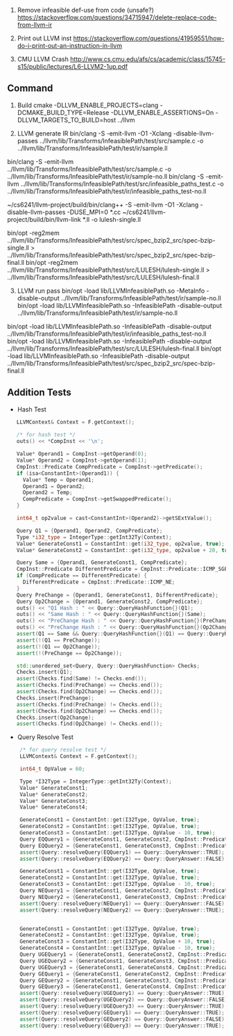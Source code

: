 1. Remove infeasible def-use from code (unsafe?)
https://stackoverflow.com/questions/34715947/delete-replace-code-from-llvm-ir

2. Print out LLVM inst
https://stackoverflow.com/questions/41959551/how-do-i-print-out-an-instruction-in-llvm

3. CMU LLVM Crash
http://www.cs.cmu.edu/afs/cs/academic/class/15745-s15/public/lectures/L6-LLVM2-1up.pdf


## Command
1. Build
cmake -DLLVM_ENABLE_PROJECTS=clang -DCMAKE_BUILD_TYPE=Release -DLLVM_ENABLE_ASSERTIONS=On -DLLVM_TARGETS_TO_BUILD=host ../llvm

2. LLVM generate IR
bin/clang -S -emit-llvm -O1 -Xclang -disable-llvm-passes ../llvm/lib/Transforms/InfeasiblePath/test/src/sample.c -o ../llvm/lib/Transforms/InfeasiblePath/test/ir/sample.ll

bin/clang -S -emit-llvm ../llvm/lib/Transforms/InfeasiblePath/test/src/sample.c -o ../llvm/lib/Transforms/InfeasiblePath/test/ir/sample-no.ll
bin/clang -S -emit-llvm ../llvm/lib/Transforms/InfeasiblePath/test/src/infeasible_paths_test.c -o ../llvm/lib/Transforms/InfeasiblePath/test/ir/infeasible_paths_test-no.ll

~/cs6241/llvm-project/build/bin/clang++ -S -emit-llvm -O1 -Xclang -disable-llvm-passes -DUSE_MPI=0 *.cc
~/cs6241/llvm-project/build/bin/llvm-link *.ll -o lulesh-single.ll

bin/opt -reg2mem ../llvm/lib/Transforms/InfeasiblePath/test/src/spec_bzip2_src/spec-bzip-single.ll > ../llvm/lib/Transforms/InfeasiblePath/test/src/spec_bzip2_src/spec-bzip-final.ll
bin/opt -reg2mem ../llvm/lib/Transforms/InfeasiblePath/test/src/LULESH/lulesh-single.ll > ../llvm/lib/Transforms/InfeasiblePath/test/src/LULESH/lulesh-final.ll

3. LLVM run pass
bin/opt -load lib/LLVMInfeasiblePath.so -MetaInfo -disable-output ../llvm/lib/Transforms/InfeasiblePath/test/ir/sample-no.ll
bin/opt -load lib/LLVMInfeasiblePath.so -InfeasiblePath -disable-output ../llvm/lib/Transforms/InfeasiblePath/test/ir/sample-no.ll

bin/opt -load lib/LLVMInfeasiblePath.so -InfeasiblePath -disable-output ../llvm/lib/Transforms/InfeasiblePath/test/ir/infeasible_paths_test-no.ll
bin/opt -load lib/LLVMInfeasiblePath.so -InfeasiblePath -disable-output ../llvm/lib/Transforms/InfeasiblePath/test/src/LULESH/lulesh-final.ll
bin/opt -load lib/LLVMInfeasiblePath.so -InfeasiblePath -disable-output ../llvm/lib/Transforms/InfeasiblePath/test/src/spec_bzip2_src/spec-bzip-final.ll

## Addition Tests
- Hash Test
```c++
   LLVMContext& Context = F.getContext();
    
   /* for hash test */
   outs() << *CompInst << '\n';

   Value* Operand1 = CompInst->getOperand(0);
   Value* Operand2 = CompInst->getOperand(1);
   CmpInst::Predicate CompPredicate = CompInst->getPredicate();
   if (isa<ConstantInt>(Operand1)) {
     Value* Temp = Operand1;
     Operand1 = Operand2;
     Operand2 = Temp;
     CompPredicate = CompInst->getSwappedPredicate();
   }

   int64_t op2value = cast<ConstantInt>(Operand2)->getSExtValue();

   Query Q1 = {Operand1, Operand2, CompPredicate};
   Type *i32_type = IntegerType::getInt32Ty(Context);
   Value* GenerateConst1 = ConstantInt::get(i32_type, op2value, true);
   Value* GenerateConst2 = ConstantInt::get(i32_type, op2value + 20, true);

   Query Same = {Operand1, GenerateConst1, CompPredicate};
   CmpInst::Predicate DifferentPredicate = CmpInst::Predicate::ICMP_SGE;
   if (CompPredicate == DifferentPredicate) {
     DifferentPredicate = CmpInst::Predicate::ICMP_NE;
   }
   Query PreChange = {Operand1, GenerateConst1, DifferentPredicate};
   Query Op2Change = {Operand1, GenerateConst2, CompPredicate};
   outs() << "Q1 Hash : " << Query::QueryHashFunction{}(Q1);
   outs() << "Same Hash : " << Query::QueryHashFunction{}(Same);
   outs() << "PreChange Hash : " << Query::QueryHashFunction{}(PreChange);
   outs() << "PreChange Hash : " << Query::QueryHashFunction{}(Op2Change);
   assert(Q1 == Same && Query::QueryHashFunction{}(Q1) == Query::QueryHashFunction{}(Same));
   assert(!(Q1 == PreChange));
   assert(!(Q1 == Op2Change));
   assert(!(PreChange == Op2Change));

   std::unordered_set<Query, Query::QueryHashFunction> Checks;
   Checks.insert(Q1);
   assert(Checks.find(Same) != Checks.end());
   assert(Checks.find(PreChange) == Checks.end());
   assert(Checks.find(Op2Change) == Checks.end());
   Checks.insert(PreChange);
   assert(Checks.find(PreChange) != Checks.end());
   assert(Checks.find(Op2Change) == Checks.end());
   Checks.insert(Op2Change);
   assert(Checks.find(Op2Change) != Checks.end());
```

- Query Resolve Test
```cpp
    /* for query resolve test */
    LLVMContext& Context = F.getContext();

    int64_t OpValue = 60;

    Type *I32Type = IntegerType::getInt32Ty(Context);
    Value* GenerateConst1;
    Value* GenerateConst2;
    Value* GenerateConst3;
    Value* GenerateConst4;

    GenerateConst1 = ConstantInt::get(I32Type, OpValue, true);
    GenerateConst2 = ConstantInt::get(I32Type, OpValue, true);
    GenerateConst3 = ConstantInt::get(I32Type, OpValue - 10, true);
    Query EQQuery1 = {GenerateConst1, GenerateConst2, CmpInst::Predicate::ICMP_EQ};
    Query EQQuery2 = {GenerateConst1, GenerateConst3, CmpInst::Predicate::ICMP_EQ};
    assert(Query::resolveQuery(EQQuery1) == Query::QueryAnswer::TRUE);
    assert(Query::resolveQuery(EQQuery2) == Query::QueryAnswer::FALSE);

    GenerateConst1 = ConstantInt::get(I32Type, OpValue, true);
    GenerateConst2 = ConstantInt::get(I32Type, OpValue, true);
    GenerateConst3 = ConstantInt::get(I32Type, OpValue - 10, true);
    Query NEQuery1 = {GenerateConst1, GenerateConst2, CmpInst::Predicate::ICMP_NE};
    Query NEQuery2 = {GenerateConst1, GenerateConst3, CmpInst::Predicate::ICMP_NE};
    assert(Query::resolveQuery(NEQuery1) == Query::QueryAnswer::FALSE);
    assert(Query::resolveQuery(NEQuery2) == Query::QueryAnswer::TRUE);


    GenerateConst1 = ConstantInt::get(I32Type, OpValue, true);
    GenerateConst2 = ConstantInt::get(I32Type, OpValue, true);
    GenerateConst3 = ConstantInt::get(I32Type, OpValue + 10, true);
    GenerateConst4 = ConstantInt::get(I32Type, OpValue - 10, true);
    Query UGEQuery1 = {GenerateConst1, GenerateConst2, CmpInst::Predicate::ICMP_UGE};
    Query UGEQuery2 = {GenerateConst1, GenerateConst3, CmpInst::Predicate::ICMP_UGE};
    Query UGEQuery3 = {GenerateConst1, GenerateConst4, CmpInst::Predicate::ICMP_UGE};
    Query GEQuery1 = {GenerateConst1, GenerateConst2, CmpInst::Predicate::ICMP_SGE};
    Query GEQuery2 = {GenerateConst1, GenerateConst3, CmpInst::Predicate::ICMP_SGE};
    Query GEQuery3 = {GenerateConst1, GenerateConst4, CmpInst::Predicate::ICMP_SGE};
    assert(Query::resolveQuery(UGEQuery1) == Query::QueryAnswer::TRUE);
    assert(Query::resolveQuery(UGEQuery2) == Query::QueryAnswer::FALSE);
    assert(Query::resolveQuery(UGEQuery3) == Query::QueryAnswer::TRUE);
    assert(Query::resolveQuery(GEQuery1) == Query::QueryAnswer::TRUE);
    assert(Query::resolveQuery(GEQuery2) == Query::QueryAnswer::FALSE);
    assert(Query::resolveQuery(GEQuery3) == Query::QueryAnswer::TRUE);
```